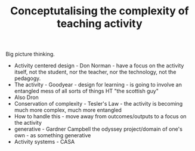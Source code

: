 ﻿---
title: Conceptutalising the complexity of teaching activity
---
Big picture thinking.

- Activity centered design - Don Norman - have a focus on the activity itself, not the student, nor the teacher, nor the technology, not the pedagogy.
- The activity - Goodyear - design for learning - is going to involve an entangled mess of all sorts of things HT "the scottish guy"
- Also Dron
- Conservation of complexity - Tesler's Law - the activity is becoming much more complex, much more entangled
- How to handle this - move away from outcomes/outputs to a focus on the activity
- generative - Gardner Campbell the odyssey project/domain of one's own - as something generative
- Activity systems - CASA